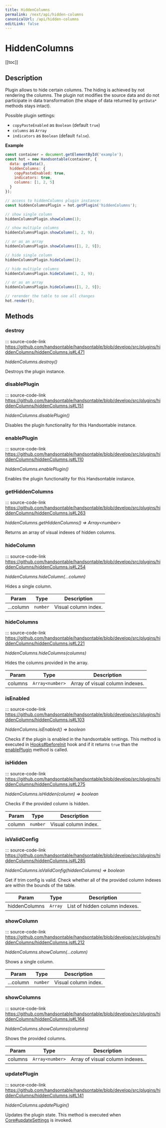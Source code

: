 ```yaml
---
title: HiddenColumns
permalink: /next/api/hidden-columns
canonicalUrl: /api/hidden-columns
editLink: false
---
```


# HiddenColumns

[[toc]]

## Description

Plugin allows to hide certain columns. The hiding is achieved by not rendering the columns. The plugin not modifies
the source data and do not participate in data transformation (the shape of data returned by `getData*` methods stays intact).

Possible plugin settings:
 * `copyPasteEnabled` as `Boolean` (default `true`)
 * `columns` as `Array`
 * `indicators` as `Boolean` (default `false`).

**Example**  
```js
const container = document.getElementById('example');
const hot = new Handsontable(container, {
  data: getData(),
  hiddenColumns: {
    copyPasteEnabled: true,
    indicators: true,
    columns: [1, 2, 5]
  }
});

// access to hiddenColumns plugin instance:
const hiddenColumnsPlugin = hot.getPlugin('hiddenColumns');

// show single column
hiddenColumnsPlugin.showColumn(1);

// show multiple columns
hiddenColumnsPlugin.showColumn(1, 2, 9);

// or as an array
hiddenColumnsPlugin.showColumns([1, 2, 9]);

// hide single column
hiddenColumnsPlugin.hideColumn(1);

// hide multiple columns
hiddenColumnsPlugin.hideColumn(1, 2, 9);

// or as an array
hiddenColumnsPlugin.hideColumns([1, 2, 9]);

// rerender the table to see all changes
hot.render();
```

## Methods

### destroy
::: source-code-link https://github.com/handsontable/handsontable/blob/develop/src/plugins/hiddenColumns/hiddenColumns.js#L471


_hiddenColumns.destroy()_

Destroys the plugin instance.



### disablePlugin
::: source-code-link https://github.com/handsontable/handsontable/blob/develop/src/plugins/hiddenColumns/hiddenColumns.js#L151


_hiddenColumns.disablePlugin()_

Disables the plugin functionality for this Handsontable instance.



### enablePlugin
::: source-code-link https://github.com/handsontable/handsontable/blob/develop/src/plugins/hiddenColumns/hiddenColumns.js#L110


_hiddenColumns.enablePlugin()_

Enables the plugin functionality for this Handsontable instance.



### getHiddenColumns
::: source-code-link https://github.com/handsontable/handsontable/blob/develop/src/plugins/hiddenColumns/hiddenColumns.js#L263


_hiddenColumns.getHiddenColumns() ⇒ Array&lt;number&gt;_

Returns an array of visual indexes of hidden columns.



### hideColumn
::: source-code-link https://github.com/handsontable/handsontable/blob/develop/src/plugins/hiddenColumns/hiddenColumns.js#L254


_hiddenColumns.hideColumn(...column)_

Hides a single column.


| Param | Type | Description |
| --- | --- | --- |
| ...column | `number` | Visual column index. |



### hideColumns
::: source-code-link https://github.com/handsontable/handsontable/blob/develop/src/plugins/hiddenColumns/hiddenColumns.js#L221


_hiddenColumns.hideColumns(columns)_

Hides the columns provided in the array.


| Param | Type | Description |
| --- | --- | --- |
| columns | `Array<number>` | Array of visual column indexes. |



### isEnabled
::: source-code-link https://github.com/handsontable/handsontable/blob/develop/src/plugins/hiddenColumns/hiddenColumns.js#L103


_hiddenColumns.isEnabled() ⇒ boolean_

Checks if the plugin is enabled in the handsontable settings. This method is executed in [Hooks#beforeInit](./Hooks/#beforeInit)
hook and if it returns `true` than the [enablePlugin](#HiddenColumns+enablePlugin) method is called.



### isHidden
::: source-code-link https://github.com/handsontable/handsontable/blob/develop/src/plugins/hiddenColumns/hiddenColumns.js#L275


_hiddenColumns.isHidden(column) ⇒ boolean_

Checks if the provided column is hidden.


| Param | Type | Description |
| --- | --- | --- |
| column | `number` | Visual column index. |



### isValidConfig
::: source-code-link https://github.com/handsontable/handsontable/blob/develop/src/plugins/hiddenColumns/hiddenColumns.js#L285


_hiddenColumns.isValidConfig(hiddenColumns) ⇒ boolean_

Get if trim config is valid. Check whether all of the provided column indexes are within the bounds of the table.


| Param | Type | Description |
| --- | --- | --- |
| hiddenColumns | `Array` | List of hidden column indexes. |



### showColumn
::: source-code-link https://github.com/handsontable/handsontable/blob/develop/src/plugins/hiddenColumns/hiddenColumns.js#L212


_hiddenColumns.showColumn(...column)_

Shows a single column.


| Param | Type | Description |
| --- | --- | --- |
| ...column | `number` | Visual column index. |



### showColumns
::: source-code-link https://github.com/handsontable/handsontable/blob/develop/src/plugins/hiddenColumns/hiddenColumns.js#L164


_hiddenColumns.showColumns(columns)_

Shows the provided columns.


| Param | Type | Description |
| --- | --- | --- |
| columns | `Array<number>` | Array of visual column indexes. |



### updatePlugin
::: source-code-link https://github.com/handsontable/handsontable/blob/develop/src/plugins/hiddenColumns/hiddenColumns.js#L141


_hiddenColumns.updatePlugin()_

Updates the plugin state. This method is executed when [Core#updateSettings](./Core/#updateSettings) is invoked.


